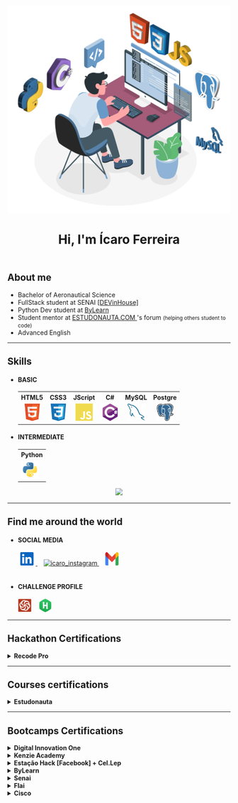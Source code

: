 <header align="center">
    <img src="imgs/banner.svg" alt="banner icaro" width="600px">
    <h1>Hi, I'm Ícaro Ferreira</h1>
</header>

<!-- About ME -->
<section>
    <h2>About me</h2>
    <ul>
        <li>Bachelor of Aeronautical Science</li>
        <li>FullStack student at SENAI <a href="https://cursos.sesisenai.org.br/detalhes/devinhouse/25558">[DEVinHouse]</a></li>
        <li>Python Dev student at <a href="https://www.bylearn.com.br/">ByLearn</a></li>
        <li>Student mentor at <a href="https://www.estudonauta.com/">ESTUDONAUTA.COM </a>'s forum <small>(helping others student to code)</small></li>
        <li>Advanced English</li>
    </ul>
    <hr>
</section>

<!-- Skills -->
<section>
    <h2>Skills</h2>
    <!-- BASIC -->
    <ul>
        <li>
            <h4><strong>BASIC</strong></h4>
            <table style="text-align: center">
                <th>HTML5</th>
                <th>CSS3</th>
                <th>JScript</th>
                <th>C#</th>
                <th>MySQL</th>
                <th>Postgre</th>
                <tr>
                <td><img src="imgs/html.svg" height="40px" alt="tag html"></td>
                <td><img src="imgs/css.svg" height="40px" alt="tag css"></td>
                <td><img src="imgs/javascript.svg" height="40px" alt="tag javascript"></td>
                <td><img src="imgs/csharp.svg" height="40px" alt="tag javascript"></td>
                <td><img src="imgs/mysql.svg" height="40px" alt="tag javascript"></td>
                <td><img src="imgs/postgresql.svg" height="40px" alt="tag javascript"></td>
                </tr>
            </table>
        </li>
        <li>
            <h4><strong>INTERMEDIATE</strong></h4>
            <table>
                <th>Python</th>
                <tr>
                <td><img src="imgs/python.svg" height="40px" alt="tag python"></td>
                </tr>
            </table>
        </li>
    </ul>
    <div align="center">
        <img src="https://github-readme-stats.vercel.app/api/top-langs/?username=icarofilho&layout=compact">
    </div>
<hr>
</section>

<!-- FIND ME AROUND THE WORLD -->
<section>
    <h2>Find me around the world</h2>
    <ul>
        <li><h4><strong>SOCIAL MEDIA</strong><br>
        </h4>
            <a href="https://www.linkedin.com/in/icarofilho/" target="_blank">
                <img aling="center" alt="icaro_linkedin" height="30" width="40" src="imgs/linkedin.svg" style="max-width:100%">
            </a>
            <img src="imgs/vazio.png" width="10px">
            <a  href="https://www.instagram.com/icarofilho/" target="_blank">
                <img aling="center" alt="icaro_instagram" height="30" width="30" src="https://image.flaticon.com/icons/png/512/1409/1409946.png" style="max-width:100%">
            </a>
            <!-- <img src="imgs/vazio.png" width="10px">
            <a href="https://th3devway.blogspot.com/" target="_blank">
                <img aling="center" alt="icaro_blog" height="30" width="30" src="imgs/blogger.svg" style="max-width:100%"> -->
            </a>
          <!--   <img src="imgs/vazio.png" width="10px">
            <a href="#" target="_blank">
                <img aling="center" alt="icaro_blog" height="30" width="30" src="imgs/youtube.svg" style="max-width:100%"> -->
            </a>
            <img src="imgs/vazio.png" width="10px">
            <a href="mailto:icaro.ferreira.filho@gmail.com" target="_blank">
                <img aling="center" alt="icaro_blog" height="30" width="30" src="imgs/gmail.svg" style="max-width:100%">
            </a>
        </li>
        <br>
        <li><h4><strong>CHALLENGE PROFILE</strong><br>
        </h4>
        <a href="https://www.codewars.com/users/icarofilho" target="_blank"><img src="imgs/codewars.svg" height="30px" title="CodeWars"></a>
        <img src="imgs/vazio.png" width="10px">
        <a href="https://www.hackerrank.com/icarofilho" target="_blank"><img src="imgs/hackerrank.png" height="30px" title="HackerRank"></a>
        </li>
    </ul>
    
<hr>
</section>


<h2>Hackathon Certifications</h2> 
<details>
<!-- RECODEPRO -->
    <summary><strong>Recode Pro</strong></summary>
    <a href="hackathon/recodepro/recode1.jpeg" target="_blank">
        <img src="hackathon/recodepro/recode1.jpeg" height="60" alt="mod0: primeiros passos" title="mod0: primeiros passos">
    </a>
    <img src="imgs/vazio.png" width="10px">
</details>
<hr>
<!-- Courses certifications -->
<h2>Courses certifications</h2>
<details>
    <summary><strong>Estudonauta</strong></summary>
    <div>
    <!-- PROGRAMAÇÃO BASICA -->
        <div>
            <h3>Programação Básica</h3>
            <a href="course/estudonauta/prog-basica/pb0.jpeg" target="_blank">
                <img src="course/estudonauta/prog-basica/pb0.jpeg" height="60" alt="mod0: primeiros passos" title="mod0: primeiros passos">
            </a>
            <img src="imgs/vazio.png" width="10px">
            <a href="course/estudonauta/prog-basica/pb1.jpeg" target="_blank">
                <img src="course/estudonauta/prog-basica/pb1.jpeg" height="60" alt="mod1: primeiros comandos" title="mod1: primeiros comandos">
            </a>
            <img src="imgs/vazio.png" width="10px">
            <a href="course/estudonauta/prog-basica/pb2.jpeg" target="_blank">
                <img src="course/estudonauta/prog-basica/pb2.jpeg" height="60" alt="mod2: condicionais" title="mod2: condicionais">
            </a>
            <img src="imgs/vazio.png" width="10px">
            <a href="course/estudonauta/prog-basica/pb3.jpeg" target="_blank">
                <img src="course/estudonauta/prog-basica/pb3.jpeg" height="60" alt="mod3: repetições" title="mod3: csharp">
            </a>
            <img src="imgs/vazio.png" width="10px">
            <a href="course/estudonauta/prog-basica/pb4.jpeg" target="_blank">
                <img src="course/estudonauta/prog-basica/pb4.jpeg" height="60" alt="mod4: variaveis compostas" title="mod4: variaveis compostas">
            </a>
            <img src="imgs/vazio.png" width="10px">
            <a href="course/estudonauta/prog-basica/pb5.jpeg" target="_blank">
                <img src="course/estudonauta/prog-basica/pb5.jpeg" height="60" alt="mod5: rotinas" title="mod5: csharp">
            </a>
            <img src="imgs/vazio.png" width="10px">
        </div>
        <!-- HTML/CSS -->
        <div>
            <h3>HTML5 / CSS3</h3>
            <a href="course/estudonauta/html-css/hc1.jpeg" target="_blank">
                <img src="course/estudonauta/html-css/hc1.jpeg" height="60" alt="mod1: html5 + css3" title="mod1: html5 + css3">
            </a>
            <img src="imgs/vazio.png" width="10px">
            <a href="course/estudonauta/html-css/hc2.jpeg" target="_blank">
                <img src="course/estudonauta/html-css/hc2.jpeg" height="60" alt="mod2: html5 + css3" title="mod2: html5 + css3">
            </a>
        </div>
        <!-- JAVASCRIPT -->
        <div>
            <h3>JavaScript</h3>
            <a href="course/estudonauta/js/js.jpeg" target="_blank">
                <img src="course/estudonauta/js/js.jpeg" height="60" alt="mod0: javascript" title="mod0: javascript">
            </a>
        </div>
        <!-- C SHARP -->
        <div>
            <h3>C#</h3>
            <a href="course/estudonauta/csharp/csharp0.jpeg" target="_blank">
                <img src="course/estudonauta/csharp/csharp0.jpeg" height="60" alt="mod0: csharp" title="mod0: csharp">
            </a>
            <img src="imgs/vazio.png" width="10px">
            <a href="course/estudonauta/csharp/csharp1.jpeg" target="_blank">
                <img src="course/estudonauta/csharp/csharp1.jpeg" height="60" alt="mod1: csharp" title="mod1: csharp">
            </a>
        </div>
        <!-- PYTHON -->
        <div>
            <h3>Python</h3>
            <a href="course/estudonauta/python/p1.jpeg" target="_blank">
                <img src="course/estudonauta/python/p1.jpeg" height="60" alt="mod1 fundamentos" title="mod1 fundamentos">
            </a>
            <img src="imgs/vazio.png" width="10px">
            <a href="course/estudonauta/python/p2.jpeg" target="_blank">
                <img src="course/estudonauta/python/p2.jpeg" height="60" alt="mod2 estruturas de controle" title="mod2 estruturas de controle">
            </a>
            <img src="imgs/vazio.png" width="10px">
            <a href="course/estudonauta/python/p3.jpeg" target="_blank">
                <img src="course/estudonauta/python/p3.jpeg" height="60" alt="mod3 estruturas de repetição" title="mod3 estruturas de repetição">
            </a>
            <img src="imgs/vazio.png" width="10px">
        </div>
        <!-- MYSQL -->
        <div>
            <h3>MySQL</h3>
            <a href="course/estudonauta/mysql/mysql0.jpeg" target="_blank">
                <img src="course/estudonauta/mysql/mysql0.jpeg" height="60" alt="mod0: mysql" title="mod0: mysql">
            </a>
        </div>
        <!-- REDES -->
        <div>
            <h3>Redes de Computadores</h3>
            <a href="course/estudonauta/redes/r0.jpeg" target="_blank">
                <img src="course/estudonauta/redes/r0.jpeg" height="60" alt="mod0: fundamentos de rede" title="mod0: fundamentos de rede">
            </a>
            <img src="imgs/vazio.png" width="10px">
            <a href="course/estudonauta/redes/r1.jpeg" target="_blank">
                <img src="course/estudonauta/redes/r1.jpeg" height="60" alt="mod1: cabeamento" title="mod1: cabeamento">
            </a>
            <img src="imgs/vazio.png" width="10px">
            <a href="course/estudonauta/redes/r2.jpeg" target="_blank">
                <img src="course/estudonauta/redes/r2.jpeg" height="60" alt="mod2: tcp-ip e wi-fi" title="mod2: tcp-ip e wi-fi">
            </a>
            <img src="imgs/vazio.png" width="10px">
            <a href="course/estudonauta/redes/r3.jpeg" target="_blank">
                <img src="course/estudonauta/redes/r3.jpeg" height="60" alt="mod3: endereçamento ip" title="mod3: endereçamento ip">
            </a>
            <img src="imgs/vazio.png" width="10px">
            <a href="course/estudonauta/redes/r4.jpeg" target="_blank">
                <img src="course/estudonauta/redes/r4.jpeg" height="60" alt="mod4: equipamentos de rede" title="mod4: equipamentos de rede">
            </a>
            <img src="imgs/vazio.png" width="10px">
            <a href="course/estudonauta/redes/r5.jpeg" target="_blank">
                <img src="course/estudonauta/redes/r5.jpeg" height="60" alt="mod5: protocolo e modelo OSI" title="mod5: protocolo e modelo OSI">
            </a>
            <img src="imgs/vazio.png" width="10px">
        </div>
    </div>
</details>
<hr>
<!-- BOOTCAMPS -->
<section>
    <h2>Bootcamps Certifications</h2>
    <!-- DIGITAL INNOVATION ONE -->
    <details>
        <summary><strong>Digital Innovation One</strong></summary>
        <a href="bootcamps/dio/santanderfullstack1.jpeg" target="_blank"><img src="bootcamps/dio/santanderfullstack1.jpeg"  height="60" alt="Ui/Ux + Prototype web" title="Ui/Ux + Prototype web"></a>
        <img src="imgs/vazio.png" width="10px">
    </details>
    <details>
    <!-- KENZIE ACADEMY -->
        <summary><strong>Kenzie Academy</strong><br>
        </summary>
        <div>
            <a href="bootcamps/kenzieAcademy/ka3.jpeg" target="_blank"><img src="bootcamps/kenzieAcademy/ka3.jpeg"  height="60" alt="Introdução a programação com python" title="Introdução a programação com python"></a>
            <img src="imgs/vazio.png" width="10px">
            <a href="bootcamps/kenzieAcademy/ka1.jpeg" target="_blank"><img src="bootcamps/kenzieAcademy/ka1.jpeg"  height="60" alt="semana web" title="Semana web"></a>
            <img src="imgs/vazio.png" width="10px">
            <a href="bootcamps/kenzieAcademy/ka2.jpg" target="_blank"><img src="bootcamps/kenzieAcademy/ka2.jpg"  height="60" alt="Introdução a programação com javascript" title="Introdução a programação com javascript"></a>
            <br>
        </div>
    </details>
    <!-- ESTAÇÃO HACK -->
    <details>
        <summary><strong>Estação Hack [Facebook] + Cel.Lep</strong></summary>
        <a href="bootcamps/cellep/c1.jpeg" target="_blank"><img src="bootcamps/cellep/c1.jpeg"  height="60" alt="Backend" title="BackEnd"></a>
        <img src="imgs/vazio.png" width="10px">
        <a href="bootcamps/cellep/c2.jpeg" target="_blank"><img src="bootcamps/cellep/c2.jpeg"  height="60" alt="Ui/Ux + Prototype web" title="Ui/Ux + Prototype web"></a>
        <img src="imgs/vazio.png" width="10px">
        <br>
    </details>
    <!-- BYLEARN -->
    <details>
        <summary><strong>ByLearn</strong></summary>
        <a href="bootcamps/bylearn/bl1.jpeg" target="_blank"><img src="bootcamps/bylearn/bl1.jpeg"  height="60" alt="Python faixa preta" title="Python faixa preta"></a>
        <img src="imgs/vazio.png" width="10px">
        <br>
    </details>
    <!-- SENAI -->
    <details>
        <summary><strong>Senai</strong></summary><br>
        <a href="bootcamps/senai/s1.jpeg" target="_blank"><img src="bootcamps/senai/s1.jpeg"  height="60" alt="Logica de programação" title="Logica de programação"></a>
        <img src="imgs/vazio.png" width="10px">
        <a href="bootcamps/senai/s2.jpeg" target="_blank"><img src="bootcamps/senai/s2.jpeg"  height="60" alt="Tecnologia da Informação e Comunicação" title="Tecnologia da Informação e Comunicação"></a>
        <img src="imgs/vazio.png" width="10px">
        <br>
    </details>
    <!-- FLAI -->
    <details>
        <summary><strong>Flai</strong></summary>
        <a href="bootcamps/flai/f1.jpeg" target="_blank"><img src="bootcamps/flai/f1.jpeg"  height="60" alt="Data Science" title="Data Science"></a>
        <img src="imgs/vazio.png" width="10px">
    </details>
    <!-- CISCO -->
    <details>
        <summary><strong>Cisco</strong></summary>
        <a href="bootcamps/cisco/cisco0.jpeg" target="_blank"><img src="bootcamps/cisco/cisco0-0.jpeg"  height="60" alt="cisco bootcamp" title="cisco bootcamp"></a>
        <img src="imgs/vazio.png" width="10px">
    </details>
</section>



